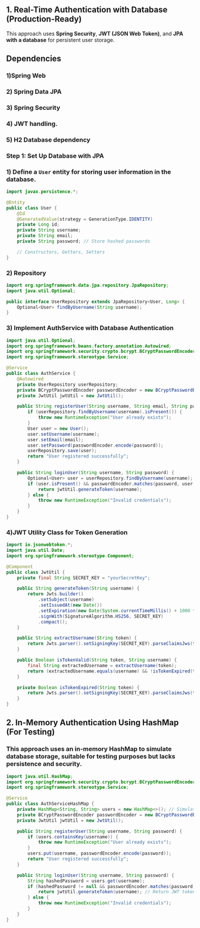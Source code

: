 

## 1. Real-Time Authentication with Database (Production-Ready)

This approach uses **Spring Security**, **JWT (JSON Web Token)**, and **JPA with a database** for persistent user storage.

## Dependencies
### 1)Spring Web
### 2) Spring Data JPA  
### 3) Spring Security 
### 4) JWT handling. 
### 5) H2 Database dependency

### Step 1: Set Up Database with JPA

### 1) Define a `User` entity for storing user information in the database.

```java
import javax.persistence.*;

@Entity
public class User {
    @Id
    @GeneratedValue(strategy = GenerationType.IDENTITY)
    private Long id;
    private String username;
    private String email;
    private String password; // Store hashed passwords

    // Constructors, Getters, Setters
}
```
### 2) Repository
```java
import org.springframework.data.jpa.repository.JpaRepository;
import java.util.Optional;

public interface UserRepository extends JpaRepository<User, Long> {
    Optional<User> findByUsername(String username);
}
```
### 3) Implement AuthService with Database Authentication
```java
import java.util.Optional;
import org.springframework.beans.factory.annotation.Autowired;
import org.springframework.security.crypto.bcrypt.BCryptPasswordEncoder;
import org.springframework.stereotype.Service;

@Service
public class AuthService {
    @Autowired
    private UserRepository userRepository;
    private BCryptPasswordEncoder passwordEncoder = new BCryptPasswordEncoder();
    private JwtUtil jwtUtil = new JwtUtil();

    public String registerUser(String username, String email, String password) {
        if (userRepository.findByUsername(username).isPresent()) {
            throw new RuntimeException("User already exists");
        }
        User user = new User();
        user.setUsername(username);
        user.setEmail(email);
        user.setPassword(passwordEncoder.encode(password));
        userRepository.save(user);
        return "User registered successfully";
    }

    public String loginUser(String username, String password) {
        Optional<User> user = userRepository.findByUsername(username);
        if (user.isPresent() && passwordEncoder.matches(password, user.get().getPassword())) {
            return jwtUtil.generateToken(username);
        } else {
            throw new RuntimeException("Invalid credentials");
        }
    }
}
```
### 4)JWT Utility Class for Token Generation
```java
import io.jsonwebtoken.*;
import java.util.Date;
import org.springframework.stereotype.Component;

@Component
public class JwtUtil {
    private final String SECRET_KEY = "yourSecretKey";

    public String generateToken(String username) {
        return Jwts.builder()
            .setSubject(username)
            .setIssuedAt(new Date())
            .setExpiration(new Date(System.currentTimeMillis() + 1000 * 60 * 60 * 10)) // 10 hours
            .signWith(SignatureAlgorithm.HS256, SECRET_KEY)
            .compact();
    }

    public String extractUsername(String token) {
        return Jwts.parser().setSigningKey(SECRET_KEY).parseClaimsJws(token).getBody().getSubject();
    }

    public Boolean isTokenValid(String token, String username) {
        final String extractedUsername = extractUsername(token);
        return (extractedUsername.equals(username) && !isTokenExpired(token));
    }

    private Boolean isTokenExpired(String token) {
        return Jwts.parser().setSigningKey(SECRET_KEY).parseClaimsJws(token).getBody().getExpiration().before(new Date());
    }
}
```
## 2. In-Memory Authentication Using HashMap (For Testing)
### This approach uses an in-memory HashMap to simulate database storage, suitable for testing purposes but lacks persistence and security.

```java
import java.util.HashMap;
import org.springframework.security.crypto.bcrypt.BCryptPasswordEncoder;
import org.springframework.stereotype.Service;

@Service
public class AuthServiceHashMap {
    private HashMap<String, String> users = new HashMap<>(); // Simulate database
    private BCryptPasswordEncoder passwordEncoder = new BCryptPasswordEncoder();
    private JwtUtil jwtUtil = new JwtUtil();

    public String registerUser(String username, String password) {
        if (users.containsKey(username)) {
            throw new RuntimeException("User already exists");
        }
        users.put(username, passwordEncoder.encode(password));
        return "User registered successfully";
    }

    public String loginUser(String username, String password) {
        String hashedPassword = users.get(username);
        if (hashedPassword != null && passwordEncoder.matches(password, hashedPassword)) {
            return jwtUtil.generateToken(username); // Return JWT token
        } else {
            throw new RuntimeException("Invalid credentials");
        }
    }
}
```


